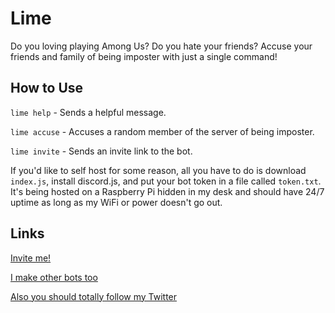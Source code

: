 # Lime

Do you loving playing Among Us? Do you hate your friends? Accuse your friends and family of being imposter with just a single command!

## How to Use

`lime help` - Sends a helpful message.

`lime accuse` - Accuses a random member of the server of being imposter.

`lime invite` - Sends an invite link to the bot.

If you'd like to self host for some reason, all you have to do is download `index.js`, install discord.js, and put your bot token in a file called `token.txt`. It's being hosted on a Raspberry Pi hidden in my desk and should have 24/7 uptime as long as my WiFi or power doesn't go out.

## Links
[Invite me!](https://discord.com/api/oauth2/authorize?client_id=754379015997095967&permissions=0&scope=bot)

[I make other bots too](https://github.com/RogerCronin)

[Also you should totally follow my Twitter](https://twitter.com/brackets_square)
